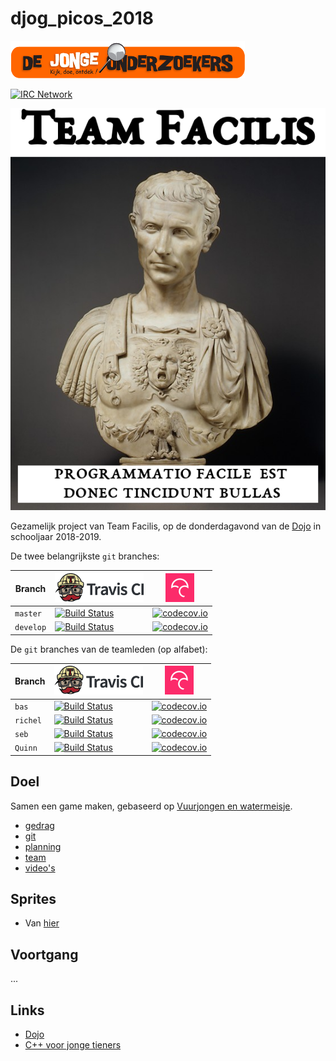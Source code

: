 # djog_picos_2018

![Logo van De Jonge Onderzoekers Groningen](plaatjes/djog.png)

[![IRC Network](https://img.shields.io/badge/irc-%23djog_picos_2018-blue.svg "IRC Freenode")](https://webchat.freenode.net/?channels=djog_picos_2018)

![](plaatjes/team_facilis.png)

Gezamelijk project van Team Facilis, 
op de donderdagavond van de [Dojo](https://github.com/richelbilderbeek/Dojo) 
in schooljaar 2018-2019.

De twee belangrijkste `git` branches:

Branch|[![Travis CI logo](plaatjes/travis.png)](https://travis-ci.org)|[![Codecov logo](plaatjes/codecov.png)](https://www.codecov.io)
---|---|---
`master`|[![Build Status](https://travis-ci.org/richelbilderbeek/djog_picos_2018.svg?branch=master)](https://travis-ci.org/richelbilderbeek/djog_picos_2018/branches) | [![codecov.io](https://codecov.io/github/richelbilderbeek/djog_picos_2018/coverage.svg?branch=master)](https://codecov.io/github/richelbilderbeek/djog_picos_2018?branch=master)
`develop`|[![Build Status](https://travis-ci.org/richelbilderbeek/djog_picos_2018.svg?branch=develop)](https://travis-ci.org/richelbilderbeek/djog_picos_2018/branches) | [![codecov.io](https://codecov.io/github/richelbilderbeek/djog_picos_2018/coverage.svg?branch=develop)](https://codecov.io/github/richelbilderbeek/djog_picos_2018?branch=develop)

De `git` branches van de teamleden (op alfabet):

Branch|[![Travis CI logo](plaatjes/travis.png)](https://travis-ci.org)|[![Codecov logo](plaatjes/codecov.png)](https://www.codecov.io)
---|---|---
`bas`|[![Build Status](https://travis-ci.org/bas/djog_picos_2018.svg?branch=bas)](https://travis-ci.org/bas/djog_picos_2018/branches) | [![codecov.io](https://codecov.io/github/bas/djog_picos_2018/coverage.svg?branch=bas)](https://codecov.io/github/bas/djog_picos_2018?branch=bas)
`richel`|[![Build Status](https://travis-ci.org/richelbilderbeek/djog_picos_2018.svg?branch=richel)](https://travis-ci.org/richelbilderbeek/djog_picos_2018/branches) | [![codecov.io](https://codecov.io/github/richelbilderbeek/djog_picos_2018/coverage.svg?branch=richel)](https://codecov.io/github/richelbilderbeek/djog_picos_2018?branch=richel)
`seb`|[![Build Status](https://travis-ci.org/richelbilderbeek/djog_picos_2018.svg?branch=seb)](https://travis-ci.org/richelbilderbeek/djog_picos_2018/branches) | [![codecov.io](https://codecov.io/github/richelbilderbeek/djog_picos_2018/coverage.svg?branch=seb)](https://codecov.io/github/richelbilderbeek/djog_picos_2018?branch=seb)
`Quinn`|[![Build Status](https://travis-ci.org/richelbilderbeek/djog_picos_2018.svg?branch=Quinn)](https://travis-ci.org/richelbilderbeek/djog_picos_2018/branches) | [![codecov.io](https://codecov.io/github/richelbilderbeek/djog_picos_2018/coverage.svg?branch=Quinn)](https://codecov.io/github/richelbilderbeek/djog_picos_2018?branch=Quinn)

## Doel

Samen een game maken, gebaseerd op [Vuurjongen en watermeisje](https://fireboy-and-watergirl.com/).

  * [gedrag](doc/gedrag.md)
  * [git](https://github.com/richelbilderbeek/git_voor_jonge_tieners)
  * [planning](doc/planning.md)
  * [team](team/README.md)
  * [video's](doc/videos.md)

## Sprites

 * Van [hier](http://www.videogamesprites.net/ChronoTrigger/Enemies/Prehistoric/1.html)

## Voortgang

...

## Links

 * [Dojo](https://github.com/richelbilderbeek/Dojo)
 * [C++ voor jonge tieners](https://github.com/richelbilderbeek/cpp_voor_jonge_tieners)
